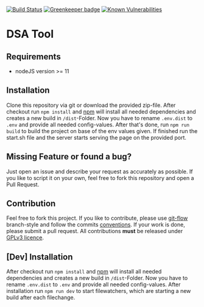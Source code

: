 [![Build Status](https://travis-ci.com/FlorianMaak/dsa-tool.svg?token=9EGyLHNBeWuwkrWi79zz&branch=master)](https://travis-ci.com/FlorianMaak/dsa-tool)
[![Greenkeeper badge](https://badges.greenkeeper.io/FlorianMaak/dsa-tool.svg)](https://greenkeeper.io/)
[![Known Vulnerabilities](https://snyk.io/test/github/FlorianMaak/dsa-tool/badge.svg)](https://snyk.io/test/github/FlorianMaak/dsa-tool)

# DSA Tool

## Requirements
* nodeJS version >= 11

## Installation
Clone this repository via git or download the provided zip-file.
After checkout run ```npm install``` and [npm](https://www.npmjs.com/) will install all needed dependencies and creates a new build in ```/dist```-Folder.
Now you have to rename ```.env.dist``` to ```.env``` and provide all needed config-values.
After that's done, run ```npm run build``` to build the project on base of the env values given.
If finished run the start.sh file and the server starts serving the page on the provided port.

## Missing Feature or found a bug?
Just open an issue and describe your request as accurately as possible. If you like to script it on your own, feel free to fork this repository and open a Pull Request.

## Contribution
Feel free to fork this project. If you like to contribute, please use [git-flow](https://github.com/nvie/gitflow)
branch-style and follow the commits [conventions](https://github.com/FlorianMaak/dsa-tool/wiki/Conventions). If your work is done, please submit a
pull request. All contributions **must** be released under [GPLv3 licence](https://github.com/FlorianMaak/p0weruser/blob/master/LICENSE).

## [Dev] Installation
After checkout run ```npm install``` and [npm](https://www.npmjs.com/) will install all needed dependencies and creates a new build in ```/dist```-Folder.
Now you have to rename ```.env.dist``` to ```.env``` and provide all needed config-values.
After installation run ```npm run dev``` to start filewatchers, which are starting a new build after each filechange. 
